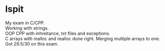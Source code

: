 # Ispit
 My exam in C/CPP. <br>
Working with strings.<br>
OOP CPP with inhreitance, txt files and exceptions.<br>
C arrays with malloc and realloc done right. Merging multiple arrays to one. <br>
Got 29.5/30 on this exam.
